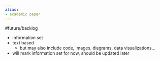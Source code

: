 ```yaml
---
alias:
- academic paper
---
```

#future/backlog 

- information set
- text based
	- but may also include code, images, diagrams, data visualizations...
- will mark information set for now, should be updated later

